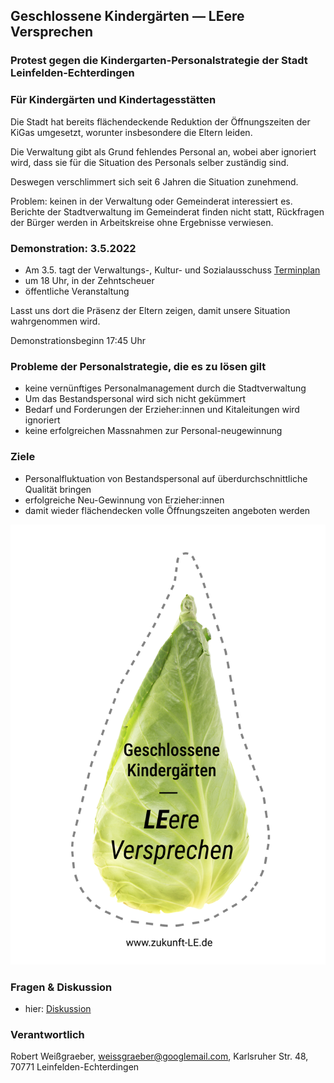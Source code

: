 ## Geschlossene Kindergärten — LEere Versprechen
### Protest gegen die Kindergarten-Personalstrategie der Stadt Leinfelden-Echterdingen
### Für Kindergärten und Kindertagesstätten

Die Stadt hat bereits flächendeckende Reduktion der Öffnungszeiten der KiGas umgesetzt, worunter insbesondere die Eltern leiden.

Die Verwaltung gibt als Grund fehlendes Personal an, wobei aber ignoriert wird, dass sie für die Situation des Personals selber zuständig sind.

Deswegen verschlimmert sich seit 6 Jahren die Situation zunehmend.

Problem: keinen in der Verwaltung oder Gemeinderat interessiert es. Berichte der Stadtverwaltung im Gemeinderat finden nicht statt, Rückfragen der Bürger werden in Arbeitskreise ohne Ergebnisse verwiesen.



### Demonstration: 3.5.2022

* Am 3.5. tagt der Verwaltungs-, Kultur- und Sozialausschuss [Terminplan](https://www.leinfelden-echterdingen.sitzung-online.de/to010?SILFDNR=1233&refresh=false)
* um 18 Uhr, in der Zehntscheuer
* öffentliche Veranstaltung

Lasst uns dort die Präsenz der Eltern zeigen, damit unsere Situation wahrgenommen wird.

Demonstrationsbeginn 17:45 Uhr

### Probleme der Personalstrategie, die es zu lösen gilt
* keine vernünftiges Personalmanagement durch die Stadtverwaltung
* Um das Bestandspersonal wird sich nicht gekümmert
* Bedarf und Forderungen der Erzieher:innen und Kitaleitungen wird ignoriert
* keine erfolgreichen Massnahmen zur Personal-neugewinnung

### Ziele
* Personalfluktuation von Bestandspersonal auf überdurchschnittliche Qualität bringen
* erfolgreiche Neu-Gewinnung von Erzieher:innen
* damit wieder flächendecken volle Öffnungszeiten angeboten werden


![Logo](/eltern-le.png)




### Fragen & Diskussion
* hier: [Diskussion](https://github.com/robert-weissgraeber/robert-weissgraeber/discussions)


### Verantwortlich

Robert Weißgraeber,
   weissgraeber@googlemail.com, 
   Karlsruher Str. 48,
   70771 Leinfelden-Echterdingen
